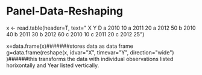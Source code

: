 # Panel-Data-Reshaping
x <- read.table(header=T, text="
X    Y D 
a 2010 10
a 2011 20
a 2012 50
b 2010 40
b 2011 30
b 2012 60
c 2010 10 
c 2011 20
c 2012 25")

x=data.frame(x)#######stores data as data frame
g=data.frame(reshape(x, idvar="X", timevar="Y", direction="wide")
)######this transforms the data with individual observations listed horixontally and Year listed vertically.
